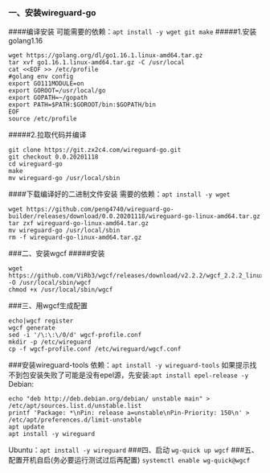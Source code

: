 ### 一、安装wireguard-go
####编译安装
可能需要的依赖：```apt install -y wget git make```
#####1.安装golang1.16
```
wget https://golang.org/dl/go1.16.1.linux-amd64.tar.gz
tar xvf go1.16.1.linux-amd64.tar.gz -C /usr/local
cat <<EOF >> /etc/profile
#golang env config
export GO111MODULE=on
export GOROOT=/usr/local/go 
export GOPATH=~/gopath
export PATH=$PATH:$GOROOT/bin:$GOPATH/bin
EOF
source /etc/profile
```
#####2.拉取代码并编译
```
git clone https://git.zx2c4.com/wireguard-go.git
git checkout 0.0.20201118
cd wireguard-go
make
mv wireguard-go /usr/local/sbin
```
####下载编译好的二进制文件安装
需要的依赖：```apt install -y wget```
```
wget https://github.com/peng4740/wireguard-go-builder/releases/download/0.0.20201118/wireguard-go-linux-amd64.tar.gz
tar zxf wireguard-go-linux-amd64.tar.gz
mv wireguard-go /usr/local/sbin
rm -f wireguard-go-linux-amd64.tar.gz
```
###二、安装wgcf
#####安装
```
wget https://github.com/ViRb3/wgcf/releases/download/v2.2.2/wgcf_2.2.2_linux_amd64 -O /usr/local/sbin/wgcf
chmod +x /usr/local/sbin/wgcf
```
###三、用wgcf生成配置
```
echo|wgcf register
wgcf generate
sed -i '/\:\:\/0/d' wgcf-profile.conf 
mkdir -p /etc/wireguard
cp -f wgcf-profile.conf /etc/wireguard/wgcf.conf
```
###安装wireguard-tools
依赖：```apt install -y wireguard-tools```
如果提示找不到包安装失败了可能是没有epel源，先安装:```apt install epel-release -y```
Debian:
```
echo "deb http://deb.debian.org/debian/ unstable main" > /etc/apt/sources.list.d/unstable.list
printf 'Package: *\nPin: release a=unstable\nPin-Priority: 150\n' > /etc/apt/preferences.d/limit-unstable
apt update
apt install -y wireguard
```
Ubuntu：```apt install -y wireguard```
###四、启动
```wg-quick up wgcf```
###五、配置开机自启(务必要运行测试过后再配置)
```systemctl enable wg-quick@wgcf```
